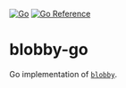 [![Go](https://github.com/nixberg/blobby-go/actions/workflows/go.yaml/badge.svg)](
https://github.com/nixberg/blobby-go/actions/workflows/go.yaml)
[![Go Reference](https://pkg.go.dev/badge/github.com/nixberg/blobby-go.svg)](
https://pkg.go.dev/github.com/nixberg/blobby-go)

# blobby-go

Go implementation of [`blobby`](https://crates.io/crates/blobby).
